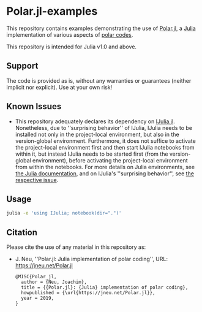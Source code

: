 # Polar.jl-examples

This repository contains examples demonstrating the use of [Polar.jl](https://github.com/jneu-research/Polar.jl), a [Julia](https://julialang.org/) implementation of various aspects of [polar codes](https://en.wikipedia.org/wiki/Polar_code_(coding_theory)).

This repository is intended for Julia v1.0 and above.


## Support

The code is provided as is, without any warranties or guarantees (neither implicit nor explicit).
Use at your own risk!


## Known Issues

* This repository adequately declares its dependency on [IJulia.jl](https://github.com/JuliaLang/IJulia.jl). Nonetheless, due to ''surprising behavior'' of IJulia, IJulia needs to be installed not only in the project-local environment, but also in the version-global environment. Furthermore, it does not suffice to activate the project-local environment first and then start IJulia notebooks from within it, but instead IJulia needs to be started first (from the version-global environment), before activating the project-local environment from within the notebooks. For more details on Julia environments, see [the Julia documentation](https://docs.julialang.org/en/v1/stdlib/Pkg/index.html), and on IJulia's ''surprising behavior'', see [the respective issue](https://github.com/JuliaLang/IJulia.jl/issues/750).


## Usage

```bash
julia -e 'using IJulia; notebook(dir=".")'
```


## Citation

Please cite the use of any material in this repository as:
* J. Neu, ''Polar.jl: Julia implementation of polar coding'', URL: https://jneu.net/Polar.jl
  ```
  @MISC{Polar_jl,
    author = {Neu, Joachim},
    title = {{Polar.jl}: {Julia} implementation of polar coding},
    howpublished = {\url{https://jneu.net/Polar.jl}},
    year = 2019,
  }
  ```
